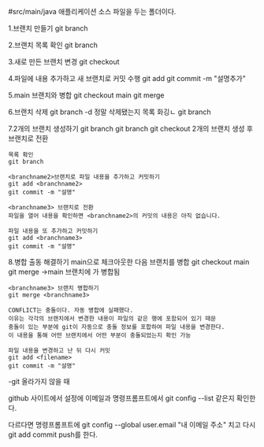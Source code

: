 #src/main/java
애플리케이션 소스 파일을 두는 폴더이다.

1.브랜치 만들기
    git branch <branchname>

2.브랜치 목록 확인
    git branch

3.새로 만든 브랜치 변경
    git checkout <branch>

4.파일에 내용 추가하고 새 브랜치로 커밋 수행
    git add <filename>
    git commit -m "설명추가"

5.main 브랜치와 병합
    git checkout main
    git merge <commit>

6.브랜치 삭제
    git branch -d <branchname>
    정말 삭제됐는지 목록 화깅ㄴ
    git branch

7.2개의 브랜치 생성하기
    git branch <branchname2>
    git branch <branchname3>
    git checkout <branchname2>
    2개의 브랜치 생성 후 <branchname2> 브랜치로 전환

    목록 확인
    git branch

    <branchname2>브랜치로 파일 내용을 추가하고 커밋하기
    git add <branchname2>
    git commit -m "설명"

    <branchname3> 브랜치로 전환
    파일을 열어 내용을 확인하면 <branchname2>의 커밋의 내용은 아직 없습니다.

    파일 내용을 또 추가하고 커밋하기
    git add <branchname3>
    git commit -m "설명"

8.병합 출동 해결하기
    main으로 체크아웃한 다음 <branchname2>브랜치를 병합
    git checkout main
    git merge <branchname2>
    ->main 브랜치에 <branchname2>가 병합됨

    <branchname3> 브랜치 병합하기
    git merge <branchname3>

    CONFLICT는 충돌이다. 자동 병합에 실패했다.
    이유는 각각의 브랜치에서 변경한 내용이 파일의 같은 행에 포함되어 있기 때문
    충돌이 있는 부분에 git이 자동으로 충돌 정보를 포합하여 파일 내용을 변경한다.
    이 내용을 통해 어떤 브랜치에서 어떤 부분이 충돌되었는지 확인 가능
    
    파일 내용을 변경하고 난 뒤 다시 커밋
    git add <filename>
    git commit -m "설명"
    



-git 올라가지 않을 때

github 사이트에서 설정에 이메일과
명령프롬프트에서 git config --list
같은지 확인한다.

다르다면
명령프롬프트에 git config --global user.email "내 이메일 주소"
치고 다시 git add commit push를 한다.